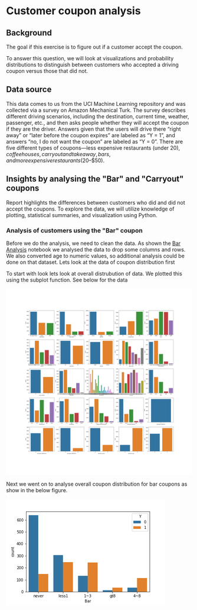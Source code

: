# Customer coupon analysis

## Background

The goal if this exercise is to figure out if a customer accept the coupon. 

To answer this question, we will look at visualizations and probability distributions to distinguish between customers who accepted a driving coupon versus those that did not. 

## Data source

This data comes to us from the UCI Machine Learning repository and was collected via a survey on Amazon Mechanical Turk. The survey describes different driving scenarios, including the destination, current time, weather, passenger, etc., and then asks people whether they will accept the coupon if they are the driver. Answers given that the users will drive there “right away” or “later before the coupon expires” are labeled as “Y = 1”, and answers “no, I do not want the coupon” are labeled as “Y = 0”. There are five different types of coupons—less expensive restaurants (under $20), coffee houses, carry out and take away, bars, and more expensive restaurants ($20–$50).

## Insights by analysing the "Bar" and "Carryout" coupons

Report highlights the differences between customers who did and did not accept the coupons. To explore the data, we will utilize  knowledge of plotting, statistical summaries, and visualization using Python.

### Analysis of customers using the "Bar"  coupon

Before we do the analysis, we need to clean the data. As shown the [Bar Analysis](Bar_Analysis.ipynb) notebook we analysed the data to drop some columns and rows. We also converted age to numeric values, so additional analysis could be done on that dataset.
Lets look at the data of coupon distribution first

To start with look lets look at overall distrubution of data. We plotted this using the subplot function. See below for the data

![](images/overall_distr.png)

Next we went on to analyse overall coupon distribution for bar coupons as show in the below figure.

![](images/coupon_acceptance_rate_barcoupons.png)





